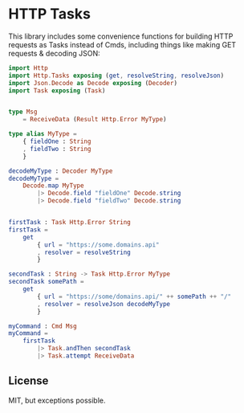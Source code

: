 # HTTP Tasks

This library includes some convenience functions for building HTTP requests as
Tasks instead of Cmds, including things like making GET requests & decoding JSON:

```elm
import Http
import Http.Tasks exposing (get, resolveString, resolveJson)
import Json.Decode as Decode exposing (Decoder)
import Task exposing (Task)


type Msg
    = ReceiveData (Result Http.Error MyType)

type alias MyType =
    { fieldOne : String
    , fieldTwo : String
    }

decodeMyType : Decoder MyType
decodeMyType =
    Decode.map MyType
        |> Decode.field "fieldOne" Decode.string
        |> Decode.field "fieldTwo" Decode.string


firstTask : Task Http.Error String
firstTask =
    get
        { url = "https://some.domains.api"
        , resolver = resolveString
        }

secondTask : String -> Task Http.Error MyType
secondTask somePath =
    get
        { url = "https://some/domains.api/" ++ somePath ++ "/"
        , resolver = resolveJson decodeMyType
        }

myCommand : Cmd Msg
myCommand =
    firstTask
        |> Task.andThen secondTask
        |> Task.attempt ReceiveData
```

## License

MIT, but exceptions possible.
